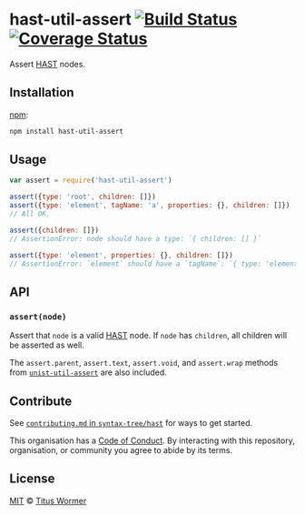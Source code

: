 # hast-util-assert [![Build Status][travis-badge]][travis] [![Coverage Status][codecov-badge]][codecov]

Assert [HAST][] nodes.

## Installation

[npm][]:

```bash
npm install hast-util-assert
```

## Usage

```javascript
var assert = require('hast-util-assert')

assert({type: 'root', children: []})
assert({type: 'element', tagName: 'a', properties: {}, children: []})
// All OK.

assert({children: []})
// AssertionError: node should have a type: `{ children: [] }`

assert({type: 'element', properties: {}, children: []})
// AssertionError: `element` should have a `tagName`: `{ type: 'element', properties: {}, children: [] }`
```

## API

### `assert(node)`

Assert that `node` is a valid [HAST][] node.  If `node` has `children`,
all children will be asserted as well.

The `assert.parent`, `assert.text`, `assert.void`, and `assert.wrap`
methods from [`unist-util-assert`][unist-util-assert] are also included.

## Contribute

See [`contributing.md` in `syntax-tree/hast`][contributing] for ways to get
started.

This organisation has a [Code of Conduct][coc].  By interacting with this
repository, organisation, or community you agree to abide by its terms.

## License

[MIT][license] © [Titus Wormer][author]

<!-- Definitions -->

[travis-badge]: https://img.shields.io/travis/syntax-tree/hast-util-assert.svg

[travis]: https://travis-ci.org/syntax-tree/hast-util-assert

[codecov-badge]: https://img.shields.io/codecov/c/github/syntax-tree/hast-util-assert.svg

[codecov]: https://codecov.io/github/syntax-tree/hast-util-assert

[npm]: https://docs.npmjs.com/cli/install

[license]: license

[author]: https://wooorm.com

[hast]: https://github.com/syntax-tree/hast

[unist-util-assert]: https://github.com/syntax-tree/unist-util-assert

[contributing]: https://github.com/syntax-tree/hast/blob/master/contributing.md

[coc]: https://github.com/syntax-tree/hast/blob/master/code-of-conduct.md
